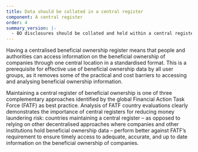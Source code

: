 ```yaml
---
title: Data should be collated in a central register
component: A central register
order: 4
summary_version: |-
  - BO disclosures should be collated and held within a central register.
---
```


Having a centralised beneficial ownership register means that people and authorities can access information on the beneficial ownership of companies through one central location in a standardised format. This is a prerequisite for effective use of beneficial ownership data by all user groups, as it removes some of the practical and cost barriers to accessing and analysing beneficial ownership information.

Maintaining a central register of beneficial ownership is one of three complementary approaches identified by the global Financial Action Task Force (FATF) as best practice. Analysis of FATF country evaluations clearly demonstrates the importance of central registers for reducing money laundering risk: countries maintaining a central register – as opposed to relying on other decentralised approaches where companies and other institutions hold beneficial ownership data – perform better against FATF’s requirement to ensure timely access to adequate, accurate, and up to date information on the beneficial ownership of companies.
